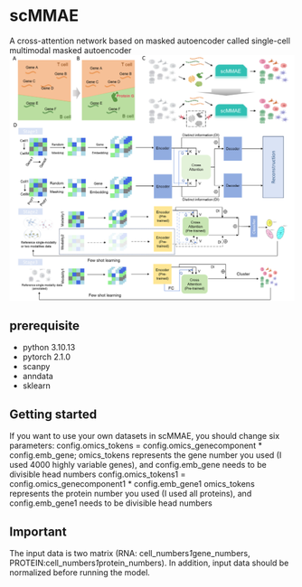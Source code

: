 # scMMAE
A cross-attention network based on masked autoencoder called single-cell multimodal masked autoencoder
![Image text](https://github.com/DM0815/scMMAE/blob/main/workflow.jpg)
## prerequisite
* python 3.10.13
* pytorch 2.1.0
* scanpy
* anndata
* sklearn
## Getting started
If you want to use your own datasets in scMMAE, you should change six parameters: 
config.omics_tokens = config.omics_genecomponent * config.emb_gene; omics_tokens represents the gene number you used (I used 4000 highly variable genes), and config.emb_gene needs to be divisible head numbers
config.omics_tokens1 = config.omics_genecomponent1 * config.emb_gene1 omics_tokens represents the protein number you used (I used all proteins), and config.emb_gene1 needs to be divisible head numbers
## Important
The input data is two matrix (RNA: cell_numbers*1*gene_numbers, PROTEIN:cell_numbers*1*protein_numbers). In addition, input data should be normalized before running the model.
